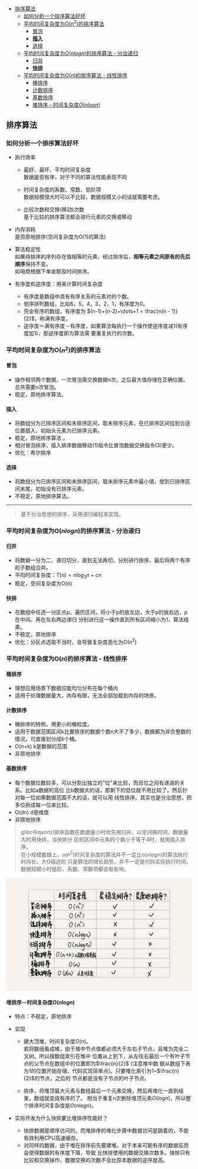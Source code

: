
<!-- vim-markdown-toc GFM -->

- [排序算法](#排序算法)
  - [如何分析一个排序算法好坏](#如何分析一个排序算法好坏)
  - [平均时间复杂度为O($n^2$)的排序算法](#平均时间复杂度为on2的排序算法)
    - [冒泡](#冒泡)
    - [**插入**](#插入)
    - [选择](#选择)
  - [平均时间复杂度为O($nlogn$)的排序算法 - 分治递归](#平均时间复杂度为onlogn的排序算法---分治递归)
    - [归并](#归并)
    - [**快排**](#快排)
  - [平均时间复杂度为O($n$)的排序算法 - 线性排序](#平均时间复杂度为on的排序算法---线性排序)
    - [桶排序](#桶排序)
    - [计数排序](#计数排序)
    - [基数排序](#基数排序)
    - [堆排序－时间复杂度$O(nlogn)$](#堆排序时间复杂度onlogn)

<!-- vim-markdown-toc -->


## 排序算法

### 如何分析一个排序算法好坏
- 执行效率
  - 最好、最坏、平均时间复杂度  
    数据是否有序，对于不同的算法性能表现不同

  - 时间复杂度的系数、常数、低阶项  
    数据规模很大时可以不比较，数据规模又小的话就需要考虑。

  - 比较次数和交换(移动)次数  
    基于比较的排序算法都会进行元素的交换或移动

- 内存消耗  
  是否原地排序(空间复杂度为O(1)的算法)

- 算法稳定性  
  如果待排序的序列存在值相等的元素，经过排序后，**相等元素之间原有的先后顺序**保持不变。  
  如电商根据下单金额及时间排序。

- 有序度和逆序度：用来计算时间复杂度
  - 有序度是数组中具有有序关系的元素对的个数。
  - 倒序排列数组，比如6，5，4，3，2，1，有序度为0。
  - 完全有序的数组，有序度为 $(n-1)+(n-2)+\dots+1 = \frac{n(n - 1)}{2}$，称满有序度。
  - 逆序度＝满有序度－有序度，如果算法每执行一个操作使逆序度减1(有序度加1)，那逆序度即为算法需
    要重复执行的次数。


### 平均时间复杂度为O($n^2$)的排序算法
#### 冒泡
- 操作相邻两个数据，一次冒泡需交换数据n次，之后最大值存储在正确位置。总共需要n次冒泡。
- 稳定，原地排序算法。


#### **插入**
- 将数组分为已排序区间和未排序区间，取未排序元素，在已排序区间找到合适位置插入，初始头元素为已排序元素。
- 稳定，原地排序算法 。
- 相对冒泡排序，插入排序数据移动(1)指令比冒泡数据交换指令(3)更少。
- 优化：希尔排序


#### 选择
- 将数组分为已排序区间和未排序区间，取未排序元素中最小值，放到已排序区间末尾，初始没有已排序元素。
- 不稳定，原地排序算法。

---


> 基于分治思想的排序，采用递归编程来实现。

### 平均时间复杂度为O($nlogn$)的排序算法 - 分治递归
#### 归并
- 将数据一分为二，递归切分，直到无法再切，分别进行排序，最后将两个有序的子数组合并。
- 平均时间复杂度：$T(n)=nlog_2n+cn$
- 稳定，空间复杂度为O(n)


#### **快排**
- 在数组中任选一分区点p，遍历区间，将小于p的放左边，大于p的放右边，p在中间。再在左右两边递归
  分别进行这一操作直到所有区间缩小为1，算法结束。
- 不稳定，原地排序
- 优化：分区点选取不当时，会导致复杂度恶化为O($n^2$)


### 平均时间复杂度为O($n$)的排序算法 - 线性排序
#### 桶排序
- 理想应用场景下数据应能均匀分布在每个桶内
- 适用于处理数据量大，内存有限，无法全部加载到内存的场景。


#### 计数排序
- 桶排序的特例，用更小的桶粒度。
- 适用于数据范围区间k比要排序的数据个数n大不了多少，数据都为非负整数的情况，可直接划分成k个桶。
- O(n+k) k是数据的范围
- 非原地排序


#### 基数排序
- 每个数据位数较多，可以分割出独立的"位"来比较，而且位之间有递进的关系。比如a数据的高位
  比b数据大的话，那剩下的低位就不用比较了。然后针对每一位如果数据范围不大的话，就可以用
  线性排序。其实也是分治思想，把多位拆成每一位来比较。
- O(dn) d是维度
- 非原地排序

> glibc中qsort()排序函数在数据量小时优先用归并，以空间换时间。数据量大时用快排，当快排分
  区的区间中元素的个数小于等于4时，就用插入排序。  
  在小规模数据上，o($n^2$)时间复杂度的算法并不一定比o($nlogn$)的算法执行时间长，大O描述的
  只是算法的增长趋势，并不一定是代码实际执行时间。数据规模小时低阶、系数、常数项都会有影响。

  <img align="center" src="../20.Resources/datastructure/sort-algo.jpg" width=600 >


#### 堆排序－时间复杂度$O(nlogn)$
- 特点：不稳定，原地排序

- 实现
  - 建大顶堆，时间复杂度$O(n)$。  
    若将数组看成堆，由于堆中节点值都必须大于左右子节点，且堆为完全二叉树。所以按数组索引在堆中
    位置从上到下，从左往右最后一个有叶子节点的父节点在数组中的位置即为$\frac{n}{2}$ (注意堆中数
    据从数组下表为1的位置开始存储，代码实现简单点)。只要堆化索引为1~$\frac{n}{2}$的节点，之后的
    节点都是没有子节点的叶子节点。

  - 排序，将堆顶最大元素与数组最后一个元素交换，然后再堆化一直到结束，数组就变成有序的了。
    相当于重复n次删除堆顶元素$O(logn)$，所以整个排序时间复杂度是$O(nlogn)$。

- 实际开发为什么快排要比堆排序性能好？
  - 快排数据是顺序访问的。而堆排序的堆化步骤中数据访问是跳着的，不能有效利用CPU高速缓存。
  - 对同样的数据，由于堆在排序前先要建堆，对于本来可能有序的数据反而会使得数据的有序度下降，导致
    比快排使用的数据交换次数多。快排只有比较和交换操作，数据交换的次数不会比原本数据的逆序度高。

